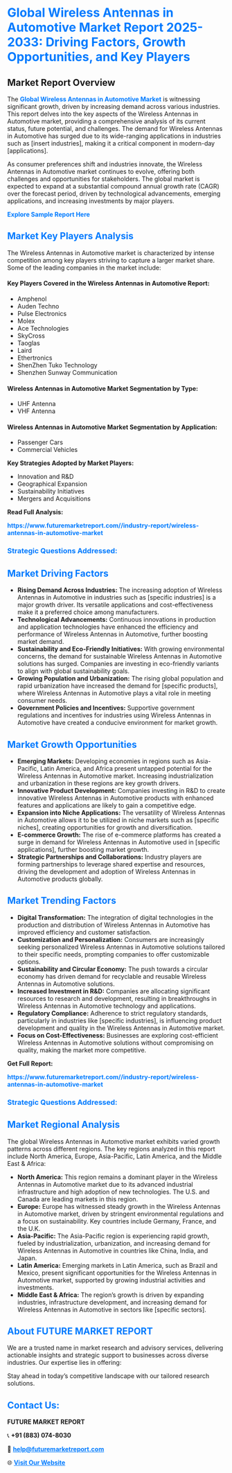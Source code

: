 <h1 style="color: #007BFF;">Global Wireless Antennas in Automotive Market Report 2025-2033: Driving Factors, Growth Opportunities, and Key Players</h1>

<section id="overview">
<h2>Market Report Overview</h2>
<p>The <a href="https://www.futuremarketreport.com//industry-report/wireless-antennas-in-automotive-market" style="color: #007BFF; text-decoration: none;"><strong>Global Wireless Antennas in Automotive Market</strong></a> is witnessing significant growth, driven by increasing demand across various industries. This report delves into the key aspects of the Wireless Antennas in Automotive market, providing a comprehensive analysis of its current status, future potential, and challenges. The demand for Wireless Antennas in Automotive has surged due to its wide-ranging applications in industries such as [insert industries], making it a critical component in modern-day [applications].</p>
<p>As consumer preferences shift and industries innovate, the Wireless Antennas in Automotive market continues to evolve, offering both challenges and opportunities for stakeholders. The global market is expected to expand at a substantial compound annual growth rate (CAGR) over the forecast period, driven by technological advancements, emerging applications, and increasing investments by major players.</p>
</section>

<section id="overview">
<p><a href="https://www.futuremarketreport.com//request-sample/reportId=81784" style="color: #007BFF; text-decoration: none;"><strong>Explore Sample Report Here</strong></a></p>
</section>

<section id="key-players">
<h2 style="color: #007BFF;">Market Key Players Analysis</h2>
<p>The Wireless Antennas in Automotive market is characterized by intense competition among key players striving to capture a larger market share. Some of the leading companies in the market include:</p>
<h4>Key Players Covered in the Wireless Antennas in Automotive Report:</h4>
<ul><li>Amphenol</li><li>Auden Techno</li><li>Pulse Electronics</li><li>Molex</li><li>Ace Technologies</li><li>SkyCross</li><li>Taoglas</li><li>Laird</li><li>Ethertronics</li><li>ShenZhen Tuko Technology</li><li>Shenzhen Sunway Communication</li></ul>
<h4>Wireless Antennas in Automotive Market Segmentation by Type:</h4>
<ul><li>UHF Antenna</li><li>VHF Antenna</li></ul>

<h4>Wireless Antennas in Automotive Market Segmentation by Application:</h4>
<ul><li>Passenger Cars</li><li>Commercial Vehicles</li></ul>
<p><strong>Key Strategies Adopted by Market Players:</strong></p>
<ul>
<li>Innovation and R&D</li>
<li>Geographical Expansion</li>
<li>Sustainability Initiatives</li>
<li>Mergers and Acquisitions</li>
</ul>
</section>

<section>
<p><strong>Read Full Analysis: </strong></p><a href="https://www.futuremarketreport.com//industry-report/wireless-antennas-in-automotive-market" style="color: #007BFF; text-decoration: none;"><strong>https://www.futuremarketreport.com//industry-report/wireless-antennas-in-automotive-market</strong></a>
<h3 style="color: #007BFF;">Strategic Questions Addressed:</h3>
</section>

<section id="driving-factors">
<h2 style="color: #007BFF;">Market Driving Factors</h2>
<ul>
<li><strong>Rising Demand Across Industries:</strong> The increasing adoption of Wireless Antennas in Automotive in industries such as [specific industries] is a major growth driver. Its versatile applications and cost-effectiveness make it a preferred choice among manufacturers.</li>
<li><strong>Technological Advancements:</strong> Continuous innovations in production and application technologies have enhanced the efficiency and performance of Wireless Antennas in Automotive, further boosting market demand.</li>
<li><strong>Sustainability and Eco-Friendly Initiatives:</strong> With growing environmental concerns, the demand for sustainable Wireless Antennas in Automotive solutions has surged. Companies are investing in eco-friendly variants to align with global sustainability goals.</li>
<li><strong>Growing Population and Urbanization:</strong> The rising global population and rapid urbanization have increased the demand for [specific products], where Wireless Antennas in Automotive plays a vital role in meeting consumer needs.</li>
<li><strong>Government Policies and Incentives:</strong> Supportive government regulations and incentives for industries using Wireless Antennas in Automotive have created a conducive environment for market growth.</li>
</ul>
</section>

<section id="growth-opportunities">
<h2 style="color: #007BFF;">Market Growth Opportunities</h2>
<ul>
<li><strong>Emerging Markets:</strong> Developing economies in regions such as Asia-Pacific, Latin America, and Africa present untapped potential for the Wireless Antennas in Automotive market. Increasing industrialization and urbanization in these regions are key growth drivers.</li>
<li><strong>Innovative Product Development:</strong> Companies investing in R&D to create innovative Wireless Antennas in Automotive products with enhanced features and applications are likely to gain a competitive edge.</li>
<li><strong>Expansion into Niche Applications:</strong> The versatility of Wireless Antennas in Automotive allows it to be utilized in niche markets such as [specific niches], creating opportunities for growth and diversification.</li>
<li><strong>E-commerce Growth:</strong> The rise of e-commerce platforms has created a surge in demand for Wireless Antennas in Automotive used in [specific applications], further boosting market growth.</li>
<li><strong>Strategic Partnerships and Collaborations:</strong> Industry players are forming partnerships to leverage shared expertise and resources, driving the development and adoption of Wireless Antennas in Automotive products globally.</li>
</ul>
</section>

<section id="trending-factors">
<h2 style="color: #007BFF;">Market Trending Factors</h2>
<ul>
<li><strong>Digital Transformation:</strong> The integration of digital technologies in the production and distribution of Wireless Antennas in Automotive has improved efficiency and customer satisfaction.</li>
<li><strong>Customization and Personalization:</strong> Consumers are increasingly seeking personalized Wireless Antennas in Automotive solutions tailored to their specific needs, prompting companies to offer customizable options.</li>
<li><strong>Sustainability and Circular Economy:</strong> The push towards a circular economy has driven demand for recyclable and reusable Wireless Antennas in Automotive solutions.</li>
<li><strong>Increased Investment in R&D:</strong> Companies are allocating significant resources to research and development, resulting in breakthroughs in Wireless Antennas in Automotive technology and applications.</li>
<li><strong>Regulatory Compliance:</strong> Adherence to strict regulatory standards, particularly in industries like [specific industries], is influencing product development and quality in the Wireless Antennas in Automotive market.</li>
<li><strong>Focus on Cost-Effectiveness:</strong> Businesses are exploring cost-efficient Wireless Antennas in Automotive solutions without compromising on quality, making the market more competitive.</li>
</ul>
</section>

<section>
<p><strong>Get Full Report: </strong></p><a href="https://www.futuremarketreport.com//industry-report/wireless-antennas-in-automotive-market" style="color: #007BFF; text-decoration: none;"><strong>https://www.futuremarketreport.com//industry-report/wireless-antennas-in-automotive-market</strong></a>
<h3 style="color: #007BFF;">Strategic Questions Addressed:</h3>
</section>


<section id="regional-analysis">
<h2 style="color: #007BFF;">Market Regional Analysis</h2>
<p>The global Wireless Antennas in Automotive market exhibits varied growth patterns across different regions. The key regions analyzed in this report include North America, Europe, Asia-Pacific, Latin America, and the Middle East & Africa:</p>
<ul>
<li><strong>North America:</strong> This region remains a dominant player in the Wireless Antennas in Automotive market due to its advanced industrial infrastructure and high adoption of new technologies. The U.S. and Canada are leading markets in this region.</li>
<li><strong>Europe:</strong> Europe has witnessed steady growth in the Wireless Antennas in Automotive market, driven by stringent environmental regulations and a focus on sustainability. Key countries include Germany, France, and the U.K.</li>
<li><strong>Asia-Pacific:</strong> The Asia-Pacific region is experiencing rapid growth, fueled by industrialization, urbanization, and increasing demand for Wireless Antennas in Automotive in countries like China, India, and Japan.</li>
<li><strong>Latin America:</strong> Emerging markets in Latin America, such as Brazil and Mexico, present significant opportunities for the Wireless Antennas in Automotive market, supported by growing industrial activities and investments.</li>
<li><strong>Middle East & Africa:</strong> The region’s growth is driven by expanding industries, infrastructure development, and increasing demand for Wireless Antennas in Automotive in sectors like [specific sectors].</li>
</ul>
</section>

<footer>
<h2 style="color: #007BFF;">About FUTURE MARKET REPORT</h2>
<p>We are a trusted name in market research and advisory services, delivering actionable insights and strategic support to businesses across diverse industries. Our expertise lies in offering:</p>

<p>Stay ahead in today’s competitive landscape with our tailored research solutions.</p>

<h2 style="color: #007BFF;">Contact Us:</h2>
<p><strong>FUTURE MARKET REPORT</strong></p>
<p>📞 <strong>+91 (883) 074-8030</strong></p>
<p>📧 <strong><a href="mailto:help@futuremarketreport.com" style="color: #007BFF;">help@futuremarketreport.com</a></strong></p>
<p>🌐 <strong><a href="https://www.futuremarketreport.com/" style="color: #007BFF;">Visit Our Website</a></strong></p>
</footer>